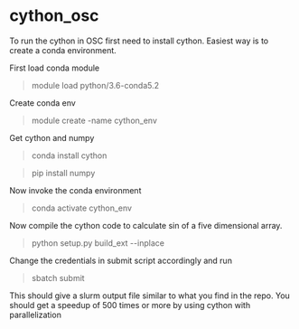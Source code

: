 # cython_osc
To run the cython in OSC first need to install cython.
Easiest way is to create a conda environment.

First load conda module

> module load python/3.6-conda5.2

Create conda env

> module create -name cython_env

Get cython and numpy

> conda install cython

> pip install numpy

Now invoke the conda environment

> conda activate cython_env

Now compile the cython code to calculate sin of a five dimensional array.

> python setup.py build_ext --inplace

Change the credentials in submit script accordingly and run

> sbatch submit

This should give a slurm output file similar to what you find in the repo. 
You should get a speedup of 500 times or more by using cython with parallelization

